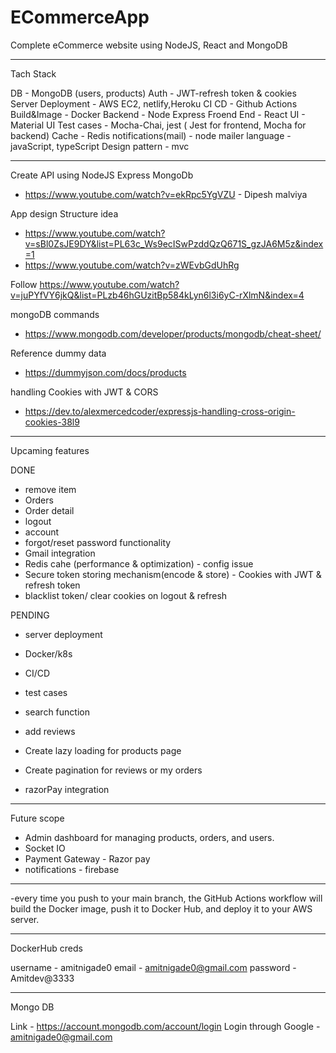 # ECommerceApp
Complete eCommerce website using NodeJS, React and MongoDB

------------------------------------------------------------------------------

Tach Stack

DB - MongoDB (users, products)
Auth - JWT-refresh token & cookies
Server Deployment - AWS EC2, netlify,Heroku 
CI CD - Github Actions
Build&Image - Docker
Backend - Node Express
Froend End - React
UI -  Material UI
Test cases - Mocha-Chai, jest ( Jest for frontend, Mocha for backend)
Cache - Redis
notifications(mail) - node mailer
language - javaScript, typeScript
Design pattern - mvc



--------------------------------------------------------------------------------

Create API using NodeJS Express MongoDb
- https://www.youtube.com/watch?v=ekRpc5YgVZU - Dipesh malviya
 
App design Structure idea
- https://www.youtube.com/watch?v=sBl0ZsJE9DY&list=PL63c_Ws9ecISwPzddQzQ671S_gzJA6M5z&index=1
- https://www.youtube.com/watch?v=zWEvbGdUhRg

Follow
https://www.youtube.com/watch?v=juPYfVY6jkQ&list=PLzb46hGUzitBp584kLyn6l3i6yC-rXlmN&index=4

mongoDB commands
- https://www.mongodb.com/developer/products/mongodb/cheat-sheet/

Reference dummy data
- https://dummyjson.com/docs/products

handling Cookies with JWT & CORS
- https://dev.to/alexmercedcoder/expressjs-handling-cross-origin-cookies-38l9

------------------------------------------------------------------------------

Upcaming features 

DONE
- remove item 
- Orders
- Order detail
- logout
- account
- forgot/reset password functionality
- Gmail integration
- Redis cahe (performance & optimization) - config issue
- Secure token storing mechanism(encode & store) - Cookies with JWT & refresh token
- blacklist token/ clear cookies on logout & refresh


PENDING

- server deployment
- Docker/k8s
- CI/CD
- test cases

- search function
- add reviews
- Create lazy loading for products page
- Create pagination for reviews or my orders
- razorPay integration


---------------------
Future scope
- Admin dashboard for managing products, orders, and users.
- Socket IO 
- Payment Gateway - Razor pay
- notifications - firebase

--------------

-every time you push to your main branch, the GitHub Actions workflow will build the Docker image,
push it to Docker Hub, and deploy it to your AWS server.


----------------------------------------------------------------------------

DockerHub creds

username - amitnigade0
email - amitnigade0@gmail.com
password - Amitdev@3333


--------------------------------

Mongo DB

Link - https://account.mongodb.com/account/login
Login through Google - amitnigade0@gmail.com


